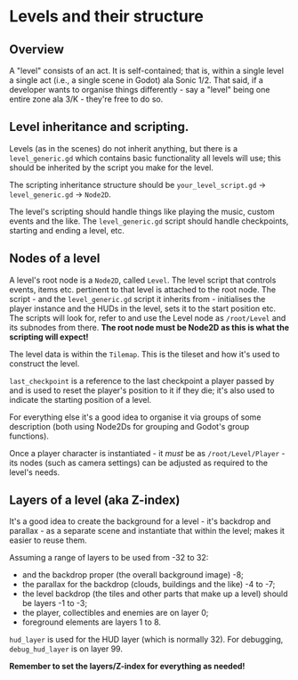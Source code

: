 # Levels and their structure

## Overview

A "level" consists of an act. It is self-contained; that is, within a single level a single act (i.e., a single scene in Godot) ala Sonic 1/2. That said, if a developer wants to organise things differently - say a "level" being one entire zone ala 3/K - they're free to do so.

## Level inheritance and scripting.

Levels (as in the scenes) do not inherit anything, but there is a `level_generic.gd` which contains basic functionality all levels will use; this should be inherited by the script you make for the level.

The scripting inheritance structure should be `your_level_script.gd` -> `level_generic.gd` -> `Node2D`.

The level's scripting should handle things like playing the music, custom events and the like. The `level_generic.gd` script should handle checkpoints, starting and ending a level, etc.

## Nodes of a level

A level's root node is a `Node2D`, called `Level`. The level script that controls events, items etc. pertinent to that level is attached to the root node. The script - and the `level_generic.gd` script it inherits from - initialises the player instance and the HUDs in the level, sets it to the start position etc. The scripts will look for, refer to and use the Level node as `/root/Level` and its subnodes from there. **The root node must be Node2D as this is what the scripting will expect!**

The level data is within the `Tilemap`. This is the tileset and how it's used to construct the level.

`last_checkpoint` is a reference to the last checkpoint a player passed by and is used to reset the player's position to it if they die; it's also used to indicate the starting position of a level.

For everything else it's a good idea to organise it via groups of some description (both using Node2Ds for grouping and Godot's group functions).

Once a player character is instantiated - it *must* be as `/root/Level/Player` - its nodes (such as camera settings) can be adjusted as required to the level's needs.

## Layers of a level (aka Z-index)

It's a good idea to create the background for a level - it's backdrop and parallax - as a separate scene and instantiate that within the level; makes it easier to reuse them.

Assuming a range of layers to be used from -32 to 32:
- and the backdrop proper (the overall background image) -8;
- the parallax for the backdrop (clouds, buildings and the like) -4 to -7;
- the level backdrop (the tiles and other parts that make up a level) should be layers -1 to -3;
- the player, collectibles and enemies are on layer 0;
- foreground elements are layers 1 to 8.

`hud_layer` is used for the HUD layer (which is normally 32). For debugging, `debug_hud_layer` is on layer 99.

**Remember to set the layers/Z-index for everything as needed!**
